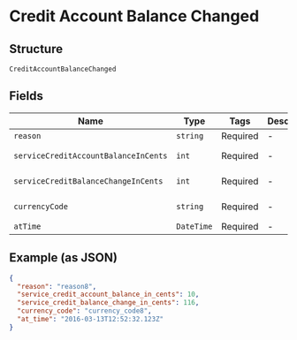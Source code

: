 
# Credit Account Balance Changed

## Structure

`CreditAccountBalanceChanged`

## Fields

| Name | Type | Tags | Description | Getter | Setter |
|  --- | --- | --- | --- | --- | --- |
| `reason` | `string` | Required | - | getReason(): string | setReason(string reason): void |
| `serviceCreditAccountBalanceInCents` | `int` | Required | - | getServiceCreditAccountBalanceInCents(): int | setServiceCreditAccountBalanceInCents(int serviceCreditAccountBalanceInCents): void |
| `serviceCreditBalanceChangeInCents` | `int` | Required | - | getServiceCreditBalanceChangeInCents(): int | setServiceCreditBalanceChangeInCents(int serviceCreditBalanceChangeInCents): void |
| `currencyCode` | `string` | Required | - | getCurrencyCode(): string | setCurrencyCode(string currencyCode): void |
| `atTime` | `DateTime` | Required | - | getAtTime(): \DateTime | setAtTime(\DateTime atTime): void |

## Example (as JSON)

```json
{
  "reason": "reason8",
  "service_credit_account_balance_in_cents": 10,
  "service_credit_balance_change_in_cents": 116,
  "currency_code": "currency_code8",
  "at_time": "2016-03-13T12:52:32.123Z"
}
```

